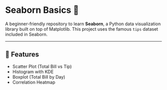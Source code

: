  # Seaborn Basics 🎨

A beginner-friendly repository to learn **Seaborn**, a Python data visualization library built on top of Matplotlib. 
This project uses the famous `tips` dataset included in Seaborn. 
 
---    
 
## 📌 Features   
- Scatter Plot (Total Bill vs Tip)        
- Histogram with KDE 
- Boxplot (Total Bill by Day)
- Correlation Heatmap
     
